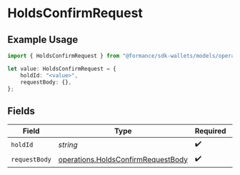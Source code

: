 # HoldsConfirmRequest

## Example Usage

```typescript
import { HoldsConfirmRequest } from "@formance/sdk-wallets/models/operations";

let value: HoldsConfirmRequest = {
    holdId: "<value>",
    requestBody: {},
};
```

## Fields

| Field                                                                                    | Type                                                                                     | Required                                                                                 | Description                                                                              |
| ---------------------------------------------------------------------------------------- | ---------------------------------------------------------------------------------------- | ---------------------------------------------------------------------------------------- | ---------------------------------------------------------------------------------------- |
| `holdId`                                                                                 | *string*                                                                                 | :heavy_check_mark:                                                                       | N/A                                                                                      |
| `requestBody`                                                                            | [operations.HoldsConfirmRequestBody](../../models/operations/holdsconfirmrequestbody.md) | :heavy_check_mark:                                                                       | N/A                                                                                      |